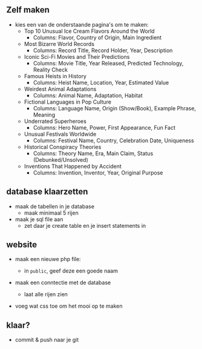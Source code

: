 ## Zelf maken


- kies een van de onderstaande pagina's om te maken:
    - Top 10 Unusual Ice Cream Flavors Around the World 
        - Columns: Flavor, Country of Origin, Main Ingredient
    - Most Bizarre World Records 
        - Columns: Record Title, Record Holder, Year, Description
    - Iconic Sci-Fi Movies and Their Predictions 
        - Columns: Movie Title, Year Released, Predicted Technology, Reality Check
    - Famous Heists in History 
        - Columns: Heist Name, Location, Year, Estimated Value
    - Weirdest Animal Adaptations 
        - Columns: Animal Name, Adaptation, Habitat
    - Fictional Languages in Pop Culture 
        - Columns: Language Name, Origin (Show/Book), Example Phrase, Meaning
    - Underrated Superheroes 
        - Columns: Hero Name, Power, First Appearance, Fun Fact
    - Unusual Festivals Worldwide 
        - Columns: Festival Name, Country, Celebration Date, Uniqueness
    - Historical Conspiracy Theories 
        - Columns: Theory Name, Era, Main Claim, Status (Debunked/Unsolved)
    - Inventions That Happened by Accident 
        - Columns: Invention, Inventor, Year, Original Purpose


## database klaarzetten

- maak de tabellen in je database
    - maak minimaal 5 rijen
- maak je sql file aan
    - zet daar je create table en je insert statements in

## website

- maak een nieuwe php file:
    - in `public`, geef deze een goede naam
- maak een conntectie met de database
    - laat alle rijen zien

- voeg wat css toe om het mooi op te maken

## klaar?

- commit & push naar je git